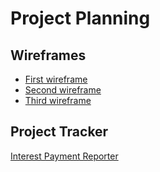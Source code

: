 # Project Planning

## Wireframes

* [First wireframe](https://github.com/crystalcoder/liftoff-assignments/blob/master/project_02/wireframe1.jpg)
* [Second wireframe](https://github.com/crystalcoder/liftoff-assignments/blob/master/project_02/wireframe2.jpg)
* [Third wireframe](https://github.com/crystalcoder/liftoff-assignments/blob/master/project_02/wireframe3.jpg)

## Project Tracker


[Interest Payment Reporter](https://pivotaltracker.com/n/projects/2128286)